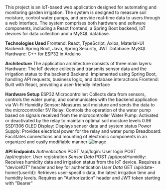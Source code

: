 This project is an IoT-based web application designed for automating and monitoring garden irrigation. The system is designed to measure soil moisture, control water pumps, and provide real-time data to users through a web interface. The system comprises both hardware and software components, including a React frontend, a Spring Boot backend, IoT devices for data collection and a MySQL database. 

**Technologies Used**
Frontend: React, TypeScript, Axios, Material-UI
Backend: Spring Boot, Java, Spring Security, JWT
Database: MySQL
Hardware: C++ for ESP32 in Arduino

**Architecture**
The application architecture consists of three main layers:
Hardware: The IoT device collects and transmits sensor data and the irrigation status to the backend
Backend: Implemented using Spring Boot, handling API requests, business logic, and database interactions
Frontend: Built with React, providing a user-friendly interface

**Hardware Setup**
ESP32 Microcontroller: Collects data from sensors, controls the water pump, and communicates with the backend application via Wi-Fi
Humidity Sensor: Measures soil moisture and sends the data to the microcontroller
5V Relay: Controls the operation of the water pump based on signals received from the microcontroller
Water Pump: Activated or deactivated by the relay to maintain optimal soil moisture levels
0.96 SSD1306 OLED Display: Displays sensor data and system status
Power Supply: Provides electrical power for the relay and water pump
Breadboard: Facilitates connections and mounting of electronic components in an organized and easily modifiable manner
![image](https://github.com/user-attachments/assets/77420b31-554c-4512-b8e1-41d30daf62f1)

**API Endpoints**
_Authentication_
POST /api/login: User login
POST /api/register: User registration
_Sensor Data_
POST /api/postHumidity: Receives humidity data and irrigation status from the IoT device. Requires a "deviceIOT" header and key for authentication
_User Data_
GET /api/date-home/{userId}: Retrieves user-specific data, the latest irrigation time and humidity levels. Requires an "Authorization" header and JWT token starting with "Bearer"
